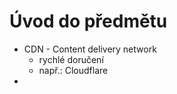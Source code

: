 # Úvod do předmětu 
* CDN - Content delivery network
  * rychlé doručení
  * např.: Cloudflare
*   
